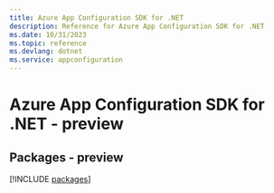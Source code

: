 ```yaml
---
title: Azure App Configuration SDK for .NET
description: Reference for Azure App Configuration SDK for .NET
ms.date: 10/31/2023
ms.topic: reference
ms.devlang: dotnet
ms.service: appconfiguration
---
```

# Azure App Configuration SDK for .NET - preview
## Packages - preview
[!INCLUDE [packages](app-configuration-index.md)]